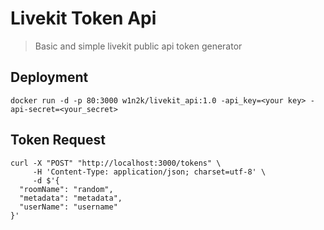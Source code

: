 # Livekit Token Api
> Basic and simple livekit public api token generator

## Deployment
```shell
docker run -d -p 80:3000 w1n2k/livekit_api:1.0 -api_key=<your key> -api-secret=<your_secret>
```

## Token Request
```shell
curl -X "POST" "http://localhost:3000/tokens" \
     -H 'Content-Type: application/json; charset=utf-8' \
     -d $'{
  "roomName": "random",
  "metadata": "metadata",
  "userName": "username"
}'
```